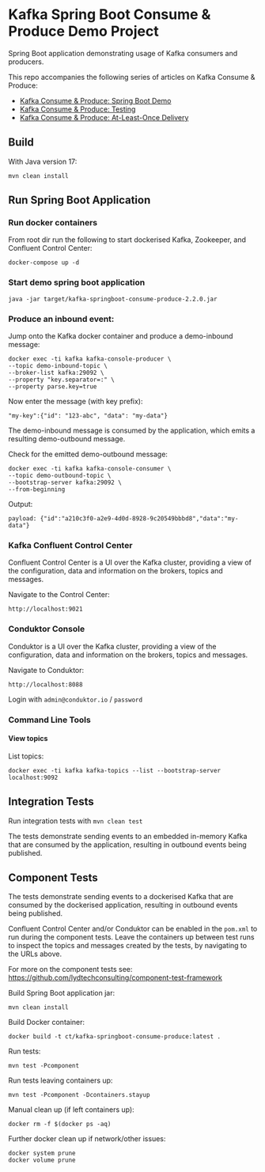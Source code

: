 # Kafka Spring Boot Consume & Produce Demo Project

Spring Boot application demonstrating usage of Kafka consumers and producers.

This repo accompanies the following series of articles on Kafka Consume & Produce: 

- [Kafka Consume & Produce: Spring Boot Demo](https://www.lydtechconsulting.com/blog-kafka-consume-produce-demo.html) 
- [Kafka Consume & Produce: Testing](https://www.lydtechconsulting.com/blog-kafka-consume-produce-testing.html)
- [Kafka Consume & Produce: At-Least-Once Delivery](https://www.lydtechconsulting.com/blog-kafka-consume-produce-at-least-once.html)

## Build

With Java version 17:

```
mvn clean install
```

## Run Spring Boot Application

### Run docker containers

From root dir run the following to start dockerised Kafka, Zookeeper, and Confluent Control Center:
```
docker-compose up -d
```

### Start demo spring boot application
```
java -jar target/kafka-springboot-consume-produce-2.2.0.jar
```

### Produce an inbound event:

Jump onto the Kafka docker container and produce a demo-inbound message:
```
docker exec -ti kafka kafka-console-producer \
--topic demo-inbound-topic \
--broker-list kafka:29092 \
--property "key.separator=:" \
--property parse.key=true
```
Now enter the message (with key prefix):
```
"my-key":{"id": "123-abc", "data": "my-data"}
```
The demo-inbound message is consumed by the application, which emits a resulting demo-outbound message.

Check for the emitted demo-outbound message:
```
docker exec -ti kafka kafka-console-consumer \
--topic demo-outbound-topic \
--bootstrap-server kafka:29092 \
--from-beginning
```
Output:
```
payload: {"id":"a210c3f0-a2e9-4d0d-8928-9c20549bbbd8","data":"my-data"}
```

### Kafka Confluent Control Center

Confluent Control Center is a UI over the Kafka cluster, providing a view of the configuration, data and information on the brokers, topics and messages.

Navigate to the Control Center:
```
http://localhost:9021
```

### Conduktor Console

Conduktor is a UI over the Kafka cluster, providing a view of the configuration, data and information on the brokers, topics and messages.

Navigate to Conduktor:
```
http://localhost:8088
```

Login with `admin@conduktor.io` / `password`

### Command Line Tools

#### View topics

List topics:
```
docker exec -ti kafka kafka-topics --list --bootstrap-server localhost:9092
```

## Integration Tests

Run integration tests with `mvn clean test`

The tests demonstrate sending events to an embedded in-memory Kafka that are consumed by the application, resulting in outbound events being published.

## Component Tests

The tests demonstrate sending events to a dockerised Kafka that are consumed by the dockerised application, resulting in outbound events being published.

Confluent Control Center and/or Conduktor can be enabled in the `pom.xml` to run during the component tests.  Leave the containers up between test runs to inspect the topics and messages created by the tests, by navigating to the URLs above.

For more on the component tests see: https://github.com/lydtechconsulting/component-test-framework

Build Spring Boot application jar:
```
mvn clean install
```

Build Docker container:
```
docker build -t ct/kafka-springboot-consume-produce:latest .
```

Run tests:
```
mvn test -Pcomponent
```

Run tests leaving containers up:
```
mvn test -Pcomponent -Dcontainers.stayup
```

Manual clean up (if left containers up):
```
docker rm -f $(docker ps -aq)
```

Further docker clean up if network/other issues:
```
docker system prune
docker volume prune
```
